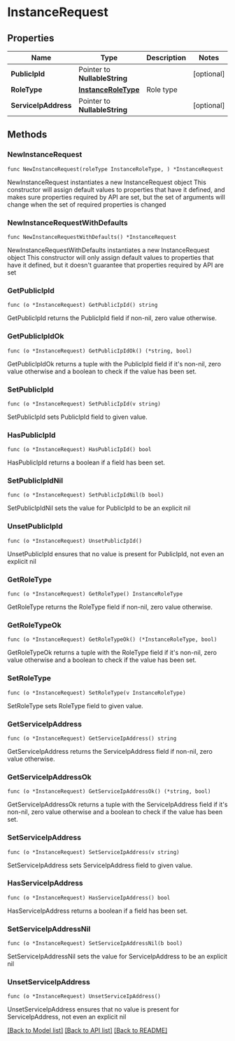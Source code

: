 # InstanceRequest

## Properties

Name | Type | Description | Notes
------------ | ------------- | ------------- | -------------
**PublicIpId** | Pointer to **NullableString** |  | [optional] 
**RoleType** | [**InstanceRoleType**](InstanceRoleType.md) | Role type | 
**ServiceIpAddress** | Pointer to **NullableString** |  | [optional] 

## Methods

### NewInstanceRequest

`func NewInstanceRequest(roleType InstanceRoleType, ) *InstanceRequest`

NewInstanceRequest instantiates a new InstanceRequest object
This constructor will assign default values to properties that have it defined,
and makes sure properties required by API are set, but the set of arguments
will change when the set of required properties is changed

### NewInstanceRequestWithDefaults

`func NewInstanceRequestWithDefaults() *InstanceRequest`

NewInstanceRequestWithDefaults instantiates a new InstanceRequest object
This constructor will only assign default values to properties that have it defined,
but it doesn't guarantee that properties required by API are set

### GetPublicIpId

`func (o *InstanceRequest) GetPublicIpId() string`

GetPublicIpId returns the PublicIpId field if non-nil, zero value otherwise.

### GetPublicIpIdOk

`func (o *InstanceRequest) GetPublicIpIdOk() (*string, bool)`

GetPublicIpIdOk returns a tuple with the PublicIpId field if it's non-nil, zero value otherwise
and a boolean to check if the value has been set.

### SetPublicIpId

`func (o *InstanceRequest) SetPublicIpId(v string)`

SetPublicIpId sets PublicIpId field to given value.

### HasPublicIpId

`func (o *InstanceRequest) HasPublicIpId() bool`

HasPublicIpId returns a boolean if a field has been set.

### SetPublicIpIdNil

`func (o *InstanceRequest) SetPublicIpIdNil(b bool)`

 SetPublicIpIdNil sets the value for PublicIpId to be an explicit nil

### UnsetPublicIpId
`func (o *InstanceRequest) UnsetPublicIpId()`

UnsetPublicIpId ensures that no value is present for PublicIpId, not even an explicit nil
### GetRoleType

`func (o *InstanceRequest) GetRoleType() InstanceRoleType`

GetRoleType returns the RoleType field if non-nil, zero value otherwise.

### GetRoleTypeOk

`func (o *InstanceRequest) GetRoleTypeOk() (*InstanceRoleType, bool)`

GetRoleTypeOk returns a tuple with the RoleType field if it's non-nil, zero value otherwise
and a boolean to check if the value has been set.

### SetRoleType

`func (o *InstanceRequest) SetRoleType(v InstanceRoleType)`

SetRoleType sets RoleType field to given value.


### GetServiceIpAddress

`func (o *InstanceRequest) GetServiceIpAddress() string`

GetServiceIpAddress returns the ServiceIpAddress field if non-nil, zero value otherwise.

### GetServiceIpAddressOk

`func (o *InstanceRequest) GetServiceIpAddressOk() (*string, bool)`

GetServiceIpAddressOk returns a tuple with the ServiceIpAddress field if it's non-nil, zero value otherwise
and a boolean to check if the value has been set.

### SetServiceIpAddress

`func (o *InstanceRequest) SetServiceIpAddress(v string)`

SetServiceIpAddress sets ServiceIpAddress field to given value.

### HasServiceIpAddress

`func (o *InstanceRequest) HasServiceIpAddress() bool`

HasServiceIpAddress returns a boolean if a field has been set.

### SetServiceIpAddressNil

`func (o *InstanceRequest) SetServiceIpAddressNil(b bool)`

 SetServiceIpAddressNil sets the value for ServiceIpAddress to be an explicit nil

### UnsetServiceIpAddress
`func (o *InstanceRequest) UnsetServiceIpAddress()`

UnsetServiceIpAddress ensures that no value is present for ServiceIpAddress, not even an explicit nil

[[Back to Model list]](../README.md#documentation-for-models) [[Back to API list]](../README.md#documentation-for-api-endpoints) [[Back to README]](../README.md)


